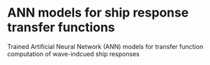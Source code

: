 # ANN models for ship response transfer functions
Trained Artificial Neural Network (ANN) models for transfer function computation of wave-indcued ship responses
